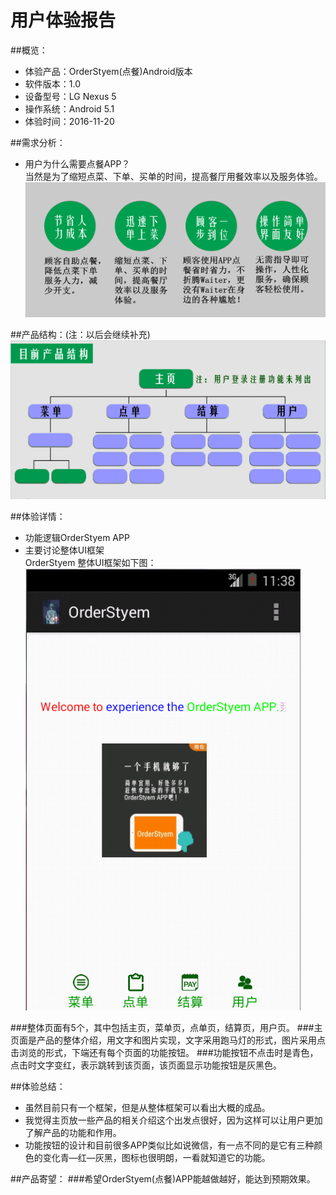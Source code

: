 ﻿# 用户体验报告
##概览：
* 体验产品：OrderStyem(点餐)Android版本<br>
* 软件版本：1.0<br>
* 设备型号：LG Nexus  5<br>
* 操作系统：Android 5.1<br>
* 体验时间：2016-11-20<br>

##需求分析：
* 用户为什么需要点餐APP？<br>
  当然是为了缩短点菜、下单、买单的时间，提高餐厅用餐效率以及服务体验。<br>
![image](https://github.com/heavenfires/OrderStyem/raw/master/docs/yyimage/ccc.jpg)<br>

##产品结构：(注：以后会继续补充)
![image](https://github.com/heavenfires/OrderStyem/raw/master/docs/yyimage/ddd.jpg)<br>

##体验详情：
* 功能逻辑OrderStyem  APP<br>
* 主要讨论整体UI框架<br>
  OrderStyem 整体UI框架如下图：<br>
![image](https://github.com/heavenfires/OrderStyem/raw/master/docs/yyimage/eee.png)<br>

###整体页面有5个，其中包括主页，菜单页，点单页，结算页，用户页。
###主页面是产品的整体介绍，用文字和图片实现，文字采用跑马灯的形式，图片采用点击浏览的形式，下端还有每个页面的功能按钮。
###功能按钮不点击时是青色，点击时文字变红，表示跳转到该页面，该页面显示功能按钮是灰黑色。

##体验总结：
* 虽然目前只有一个框架，但是从整体框架可以看出大概的成品。<br>
* 我觉得主页放一些产品的相关介绍这个出发点很好，因为这样可以让用户更加了解产品的功能和作用。<br>
* 功能按钮的设计和目前很多APP类似比如说微信，有一点不同的是它有三种颜色的变化青—红—灰黑，图标也很明朗，一看就知道它的功能。<br>

##产品寄望：
###希望OrderStyem(点餐)APP能越做越好，能达到预期效果。


  
  






  

